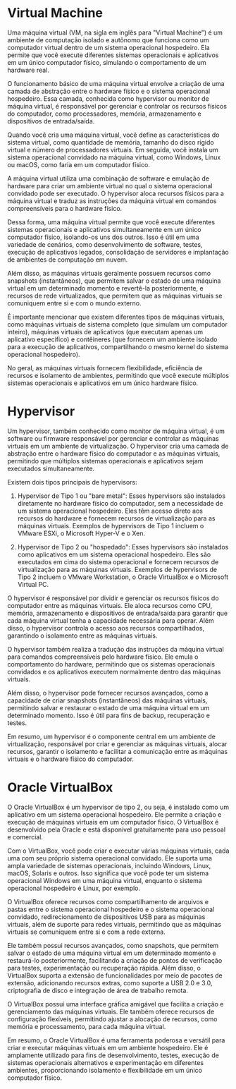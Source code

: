 # Virtual Machine

Uma máquina virtual (VM, na sigla em inglês para "Virtual Machine") é um ambiente de computação isolado e autônomo que funciona como um computador virtual dentro de um sistema operacional hospedeiro. Ela permite que você execute diferentes sistemas operacionais e aplicativos em um único computador físico, simulando o comportamento de um hardware real.

O funcionamento básico de uma máquina virtual envolve a criação de uma camada de abstração entre o hardware físico e o sistema operacional hospedeiro. Essa camada, conhecida como hypervisor ou monitor de máquina virtual, é responsável por gerenciar e controlar os recursos físicos do computador, como processadores, memória, armazenamento e dispositivos de entrada/saída.

Quando você cria uma máquina virtual, você define as características do sistema virtual, como quantidade de memória, tamanho do disco rígido virtual e número de processadores virtuais. Em seguida, você instala um sistema operacional convidado na máquina virtual, como Windows, Linux ou macOS, como faria em um computador físico.

A máquina virtual utiliza uma combinação de software e emulação de hardware para criar um ambiente virtual no qual o sistema operacional convidado pode ser executado. O hypervisor aloca recursos físicos para a máquina virtual e traduz as instruções da máquina virtual em comandos compreensíveis para o hardware físico.

Dessa forma, uma máquina virtual permite que você execute diferentes sistemas operacionais e aplicativos simultaneamente em um único computador físico, isolando-os uns dos outros. Isso é útil em uma variedade de cenários, como desenvolvimento de software, testes, execução de aplicativos legados, consolidação de servidores e implantação de ambientes de computação em nuvem.

Além disso, as máquinas virtuais geralmente possuem recursos como snapshots (instantâneos), que permitem salvar o estado de uma máquina virtual em um determinado momento e revertê-la posteriormente, e recursos de rede virtualizados, que permitem que as máquinas virtuais se comuniquem entre si e com o mundo externo.

É importante mencionar que existem diferentes tipos de máquinas virtuais, como máquinas virtuais de sistema completo (que simulam um computador inteiro), máquinas virtuais de aplicativos (que executam apenas um aplicativo específico) e contêineres (que fornecem um ambiente isolado para a execução de aplicativos, compartilhando o mesmo kernel do sistema operacional hospedeiro).

No geral, as máquinas virtuais fornecem flexibilidade, eficiência de recursos e isolamento de ambientes, permitindo que você execute múltiplos sistemas operacionais e aplicativos em um único hardware físico.

# Hypervisor

Um hypervisor, também conhecido como monitor de máquina virtual, é um software ou firmware responsável por gerenciar e controlar as máquinas virtuais em um ambiente de virtualização. O hypervisor cria uma camada de abstração entre o hardware físico do computador e as máquinas virtuais, permitindo que múltiplos sistemas operacionais e aplicativos sejam executados simultaneamente.

Existem dois tipos principais de hypervisors:

1. Hypervisor de Tipo 1 ou "bare metal": Esses hypervisors são instalados diretamente no hardware físico do computador, sem a necessidade de um sistema operacional hospedeiro. Eles têm acesso direto aos recursos do hardware e fornecem recursos de virtualização para as máquinas virtuais. Exemplos de hypervisors de Tipo 1 incluem o VMware ESXi, o Microsoft Hyper-V e o Xen.

2. Hypervisor de Tipo 2 ou "hospedado": Esses hypervisors são instalados como aplicativos em um sistema operacional hospedeiro. Eles são executados em cima do sistema operacional e fornecem recursos de virtualização para as máquinas virtuais. Exemplos de hypervisors de Tipo 2 incluem o VMware Workstation, o Oracle VirtualBox e o Microsoft Virtual PC.

O hypervisor é responsável por dividir e gerenciar os recursos físicos do computador entre as máquinas virtuais. Ele aloca recursos como CPU, memória, armazenamento e dispositivos de entrada/saída para garantir que cada máquina virtual tenha a capacidade necessária para operar. Além disso, o hypervisor controla o acesso aos recursos compartilhados, garantindo o isolamento entre as máquinas virtuais.

O hypervisor também realiza a tradução das instruções da máquina virtual para comandos compreensíveis pelo hardware físico. Ele emula o comportamento do hardware, permitindo que os sistemas operacionais convidados e os aplicativos executem normalmente dentro das máquinas virtuais.

Além disso, o hypervisor pode fornecer recursos avançados, como a capacidade de criar snapshots (instantâneos) das máquinas virtuais, permitindo salvar e restaurar o estado de uma máquina virtual em um determinado momento. Isso é útil para fins de backup, recuperação e testes.

Em resumo, um hypervisor é o componente central em um ambiente de virtualização, responsável por criar e gerenciar as máquinas virtuais, alocar recursos, garantir o isolamento e facilitar a comunicação entre as máquinas virtuais e o hardware físico do computador.

# Oracle VirtualBox

O Oracle VirtualBox é um hypervisor de tipo 2, ou seja, é instalado como um aplicativo em um sistema operacional hospedeiro. Ele permite a criação e execução de máquinas virtuais em um computador físico. O VirtualBox é desenvolvido pela Oracle e está disponível gratuitamente para uso pessoal e comercial.

Com o VirtualBox, você pode criar e executar várias máquinas virtuais, cada uma com seu próprio sistema operacional convidado. Ele suporta uma ampla variedade de sistemas operacionais, incluindo Windows, Linux, macOS, Solaris e outros. Isso significa que você pode ter um sistema operacional Windows em uma máquina virtual, enquanto o sistema operacional hospedeiro é Linux, por exemplo.

O VirtualBox oferece recursos como compartilhamento de arquivos e pastas entre o sistema operacional hospedeiro e o sistema operacional convidado, redirecionamento de dispositivos USB para as máquinas virtuais, além de suporte para redes virtuais, permitindo que as máquinas virtuais se comuniquem entre si e com a rede externa.

Ele também possui recursos avançados, como snapshots, que permitem salvar o estado de uma máquina virtual em um determinado momento e restaurá-lo posteriormente, facilitando a criação de pontos de verificação para testes, experimentação ou recuperação rápida. Além disso, o VirtualBox suporta a extensão de funcionalidades por meio de pacotes de extensão, adicionando recursos extras, como suporte a USB 2.0 e 3.0, criptografia de disco e integração de área de trabalho remota.

O VirtualBox possui uma interface gráfica amigável que facilita a criação e gerenciamento das máquinas virtuais. Ele também oferece recursos de configuração flexíveis, permitindo ajustar a alocação de recursos, como memória e processamento, para cada máquina virtual.

Em resumo, o Oracle VirtualBox é uma ferramenta poderosa e versátil para criar e executar máquinas virtuais em um ambiente hospedeiro. Ele é amplamente utilizado para fins de desenvolvimento, testes, execução de sistemas operacionais alternativos e experimentação em diferentes ambientes, proporcionando isolamento e flexibilidade em um único computador físico.
